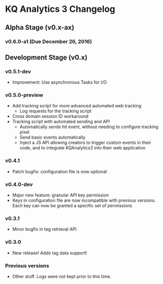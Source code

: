 
# KQ Analytics 3 Changelog

## Alpha Stage (v0.x-ax)

### v0.6.0-a1 (Due December 26, 2016)

## Development Stage (v0.x)

### v0.5.1-dev

- Improvement: Use asynchronous Tasks for I/O

### v0.5.0-preview
- Add tracking script for more advanced automated web tracking
  - Log requests for the tracking script
- Cross domain session ID workaround
- Tracking script with automated sending and API
  - Automatically sends hit event, without needing to configure tracking pixel
  - Send basic events automatically
  - Inject a JS API allowing creators to trigger custom events in their code, and
  to integrate KQAnalytics3 into their web application

### v0.4.1
- Patch bugfix: configuration file is now optional

### v0.4.0-dev

- Major new feature: granular API key permission
- Keys in configuration file are now incompatible with previous versions. Each
 key can now be granted a specific set of permissions

### v0.3.1

- Minor bugfix in tag retrieval API

### v0.3.0

- New release! Adds tag data support!

### Previous versions

- Other stuff. Logs were not kept prior to this time.